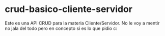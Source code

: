 # crud-basico-cliente-servidor
Este es una API CRUD para la materia Cliente/Servidor.
No le voy a mentir no jala del todo pero en concepto si es lo que pidio c:
